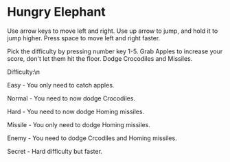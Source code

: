 # Hungry Elephant

Use arrow keys to move left and right. Use up arrow to jump, and hold it to jump higher.
Press space to move left and right faster.

Pick the difficulty by pressing number key 1-5.
Grab Apples to increase your score, don't let them hit the floor.
Dodge Crocodiles and Missiles.

Difficulty:\n

Easy - You only need to catch apples.

Normal - You need to now dodge Crocodiles.

Hard - You need to now dodge Homing missiles.

Missile - You only need to dodge Homing missiles.

Enemy - You need to dodge Crcodiles and Homing missiles.

Secret - Hard difficulty but faster.
